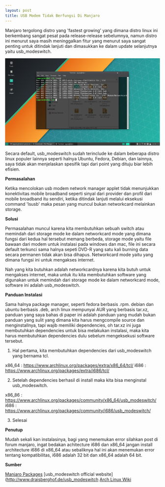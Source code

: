 ```yaml
---
layout: post
title: USB Modem Tidak Berfungsi Di Manjaro
---
```


Manjaro tergolong distro yang 'fastest growing' yang dimana distro linux ini berkembang sangat pesat pada release-release sebelumnya,
namun distro ini menurut saya masih meninggalkan fitur yang menurut saya sangat penting untuk ditindak lanjuti dan dimasukkan
ke dalam update selanjutnya yaitu usb_modeswitch.

![lsusb usb_modeswitch](https://raw.githubusercontent.com/aguxai/aguxai.github.io/ce847fef5a38647b315b49322ae38e9a96984b85/_posts/images/Screenshot_2017-09-16_22-58-47.png)

Secara default, usb_modeswitch sudah terinclude ke dalam beberapa distro linux populer lainnya seperti halnya Ubuntu, Fedora, Debian,
dan lainnya, saya tidak akan menjelaskan spesifik tapi dari point yang dituju biar lebih efisien.

**Permasalahan**

Ketika mencolokan usb modem network manager applet tidak menunjukkan konektivitas mobile broadband seperti sinyal dari provider dan profil
dari mobile broadband itu sendiri, ketika ditindak lanjuti melalui eksekusi command 'lsusb' maka pesan yang muncul bukan networkcard
melainkan storage.

**Solusi**

Permasalahan muncul karena kita membutuhkan sebuah switch atau memindah dari storage mode ke dalam networkcard mode yang dimana
fungsi dari kedua hal tersebut memang berbeda, storage mode yaitu file bawaan dari modem untuk instalasi pada windows dan mac,
file ini secara default terkunci sama halnya sepeti DVD-R yang satu kali burning data secara permanen tidak akan bisa dihapus. Networkcard
mode yaitu yang dimana fungsi ini untuk mengakses internet.

Nah yang kita butuhkan adalah networkcardnya karena kita butuh untuk mengakses internet, maka untuk itu kita membutuhkan software
yang digunakan untuk memindah dari storage mode ke dalam networkcard mode, software ini adalah usb_modeswitch.

**Panduan Instalasi**

Sama halnya package manager, seperti fedora berbasis .rpm. debian dan ubuntu berbasis .deb, arch linux mempunyai AUR yang berbasis
tar.xz, panduan yang saya bahas di paper ini adalah panduan yang mudah bukan panduan yang sulit yang dimana kita harus mengcompile
source dan menginstallnya, tapi wajib memiliki dependencies, oh tar.xz ini juga membutuhkan dependencies untuk bisa melakukan
instalasi, maka kita harus membutuhkan dependencies dulu sebelum mengeksekusi software tersebut.

1. Hal pertama, kita membutuhkan dependencies dari usb_modeswitch yang bernama tcl.

x86_64 : https://www.archlinux.org/packages/extra/x86_64/tcl/
i686 : https://www.archlinux.org/packages/extra/i686/tcl/

2. Setelah dependencies berhasil di install maka kita bisa menginstal usb_modeswitch.

x86_86 : https://www.archlinux.org/packages/community/x86_64/usb_modeswitch/
i686 : https://www.archlinux.org/packages/community/i686/usb_modeswitch/

3. Selesai

**Penutup**

Mudah sekali kan instalasinya, bagi yang menemukan error silahkan post di forum manjaro, ingat bedakan achitecture i686 dan x86_64
jangan install architecture i686 di x86_64 atau sebaliknya hal ini akan menemukan error tentang kompatibilitas, i686 adalah 32 bit dan
x86_64 adalah 64 bit.

**Sumber**

[Manjaro Packages](hhttps://www.archlinux.org/packages/)
[usb_modeswitch official website](http://www.draisberghof.de/usb_modeswitch
[Arch Linux Wiki](https://wiki.archlinux.org/index.php/USB_3G_Modem)
